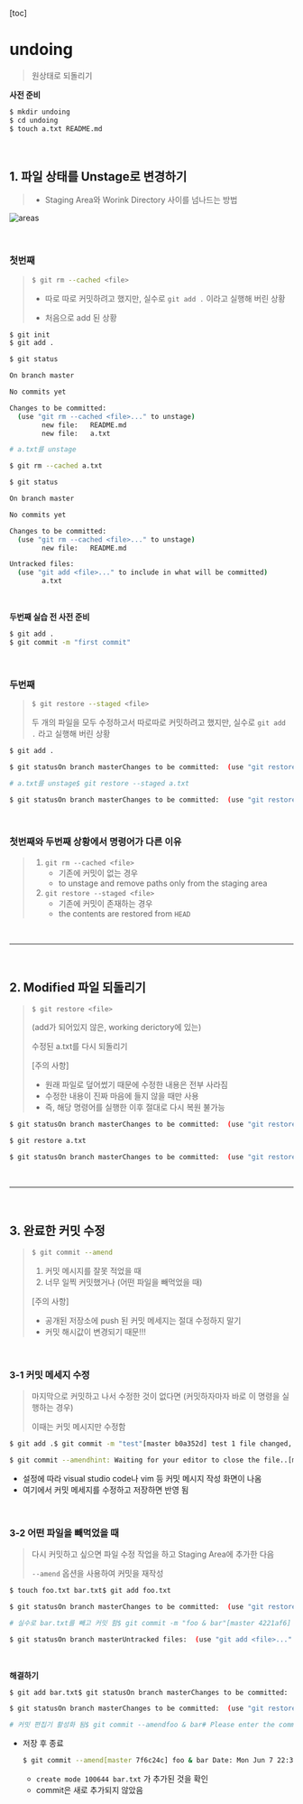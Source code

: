 [toc]

# undoing

> 원상태로 되돌리기

**사전 준비**

```bash
$ mkdir undoing
$ cd undoing
$ touch a.txt README.md
```

<br>

## 1. 파일 상태를 Unstage로 변경하기

> - Staging Area와 Worink Directory 사이를 넘나드는 방법

![areas](c:/my_dir/git_class/md-images/1.jpg)

<br>

### 첫번째

> ```bash
> $ git rm --cached <file>
> ```
>
> - 따로 따로 커밋하려고 했지만, 실수로 `git add .` 이라고 실행해 버린 상황
>
> - 처음으로 add 된 상황

```bash
$ git init
$ git add .
```

```bash
$ git status

On branch master

No commits yet

Changes to be committed:
  (use "git rm --cached <file>..." to unstage)
        new file:   README.md
        new file:   a.txt
```

```bash
# a.txt를 unstage

$ git rm --cached a.txt
```

```bash
$ git status

On branch master

No commits yet

Changes to be committed:
  (use "git rm --cached <file>..." to unstage)
        new file:   README.md

Untracked files:
  (use "git add <file>..." to include in what will be committed)
        a.txt
```

<br>

**두번째 실습 전 사전 준비**

```bash
$ git add .
$ git commit -m "first commit"
```

<br>

### 두번째

> ```bash
> $ git restore --staged <file>
> ```
>
> 두 개의 파일을 모두 수정하고서 따로따로 커밋하려고 했지만, 
> 실수로 `git add .` 라고 실행해 버린 상황

```bash
$ git add .
```

```bash
$ git statusOn branch masterChanges to be committed:  (use "git restore --staged <file>..." to unstage)        modified:   README.md        modified:   a.txt
```

```bash
# a.txt를 unstage$ git restore --staged a.txt
```

```bash
$ git statusOn branch masterChanges to be committed:  (use "git restore --staged <file>..." to unstage)        modified:   README.mdChanges not staged for commit:  (use "git add <file>..." to update what will be committed)  (use "git restore <file>..." to discard changes in working directory)        modified:   a.txt
```

<br>

### 첫번째와 두번째 상황에서 명령어가 다른 이유

> 1. `git rm --cached <file>`
>    - 기존에 커밋이 없는 경우
>    - to unstage and remove paths only from the staging area
> 2. `git restore --staged <file>`
>    - 기존에 커밋이 존재하는 경우
>    - the contents are restored from `HEAD`

<br>

---

<br>

## 2. Modified 파일 되돌리기

> ```bash
> $ git restore <file>
> ```
>
> (add가 되어있지 않은, working derictory에 있는)
>
> 수정된 a.txt를 다시 되돌리기
>
> [주의 사항] 
>
> - 원래 파일로 덮어썼기 때문에 수정한 내용은 전부 사라짐
> - 수정한 내용이 진짜 마음에 들지 않을 때만 사용
> - 즉, 해당 명령어를 실행한 이후 절대로 다시 복원 불가능

```bash
$ git statusOn branch masterChanges to be committed:  (use "git restore --staged <file>..." to unstage)        modified:   README.mdChanges not staged for commit:  (use "git add <file>..." to update what will be committed)  (use "git restore <file>..." to discard changes in working directory)        modified:   a.txt
```

```bash
$ git restore a.txt
```

```bash
$ git statusOn branch masterChanges to be committed:  (use "git restore --staged <file>..." to unstage)        modified:   README.md
```

<br>

---

<br>

## 3. 완료한 커밋 수정

> ```bash
> $ git commit --amend
> ```
>
> 1. 커밋 메시지를 잘못 적었을 때
> 2. 너무 일찍 커밋했거나 (어떤 파일을 빼먹었을 때)
>
> [주의 사항]
>
> - 공개된 저장소에 push 된 커밋 메세지는 절대 수정하지 말기
> - 커밋 해시값이 변경되기 때문!!!

<br>

### 3-1 커밋 메세지 수정

> 마지막으로 커밋하고 나서 수정한 것이 없다면 
> (커밋하자마자 바로 이 명령을 실행하는 경우)
>
> 이때는 커밋 메시지만 수정함

```bash
$ git add .$ git commit -m "test"[master b0a352d] test 1 file changed, 1 insertion(+) create mode 100644 asd.txt
```

```bash
$ git commit --amendhint: Waiting for your editor to close the file..[master c01f908] Add no.txt Date: Fri Jun 4 17:21:43 2021 +0900 1 file changed, 0 insertions(+), 0 deletions(-) create mode 100644 asd.txt
```

* 설정에 따라 visual studio code나 vim 등 커밋 메시지 작성 화면이 나옴
* 여기에서 커밋 메세지를 수정하고 저장하면 반영 됨

<br>

### 3-2 어떤 파일을 빼먹었을 때

> 다시 커밋하고 싶으면 파일 수정 작업을 하고 Staging Area에 추가한 다음 
>
> `--amend` 옵션을 사용하여 커밋을 재작성

```bash
$ touch foo.txt bar.txt$ git add foo.txt
```

```bash
$ git statusOn branch masterChanges to be committed:  (use "git restore --staged <file>..." to unstage)        new file:   foo.txtUntracked files:  (use "git add <file>..." to include in what will be committed)        bar.txt$ git statusOn branch masterUntracked files:  (use "git add <file>..." to include in what will be committed)        omit.txtnothing added to commit but untracked files present (use "git add" to track)
```

```bash
# 실수로 bar.txt를 빼고 커밋 함$ git commit -m "foo & bar"[master 4221af6] foo & bar 1 file changed, 0 insertions(+), 0 deletions(-) create mode 100644 foo.txt
```

```bash
$ git statusOn branch masterUntracked files:  (use "git add <file>..." to include in what will be committed)        bar.txt
```

<br>

**해결하기**

```bash
$ git add bar.txt$ git statusOn branch masterChanges to be committed:  (use "git restore --staged <file>..." to unstage)        new file:   bar.txt$ git commit --amendhint: Waiting for your editor to close the file..[master ce77c2d] omit & real Date: Fri Jun 4 17:29:22 2021 +0900 2 files changed, 0 insertions(+), 0 deletions(-) create mode 100644 omit.txt create mode 100644 real.txt
```

```bash
$ git statusOn branch masterChanges to be committed:  (use "git restore --staged <file>..." to unstage)        new file:   bar.txt
```

```bash
# 커밋 편집기 활성화 됨$ git commit --amendfoo & bar# Please enter the commit message for your changes. Lines starting# with '#' will be ignored, and an empty message aborts the commit.## Date:      Mon Jun 7 22:32:58 2021 +0900## On branch master# Changes to be committed:#       new file:   bar.txt#       new file:   foo.txt
```

- 저장 후 종료

  ```bash
  $ git commit --amend[master 7f6c24c] foo & bar Date: Mon Jun 7 22:32:58 2021 +0900 2 files changed, 0 insertions(+), 0 deletions(-) create mode 100644 bar.txt create mode 100644 foo.txt
  ```

  - `create mode 100644 bar.txt` 가 추가된 것을 확인
  - commit은 새로 추가되지 않았음

  